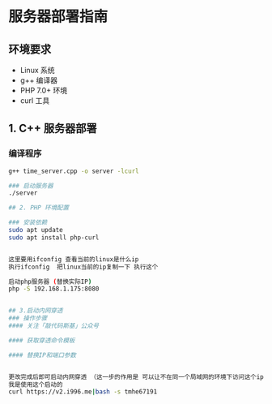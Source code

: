 # 服务器部署指南

## 环境要求
- Linux 系统
- g++ 编译器
- PHP 7.0+ 环境
- curl 工具

## 1. C++ 服务器部署

### 编译程序
```bash
g++ time_server.cpp -o server -lcurl

### 启动服务器
./server

## 2. PHP 环境配置

### 安装依赖
sudo apt update
sudo apt install php-curl


这里要用ifconfig 查看当前的linux是什么ip
执行ifconfig  把linux当前的ip复制一下 执行这个

启动php服务器 (替换实际IP)
php -S 192.168.1.175:8080


## 3.启动内网穿透
### 操作步骤
#### 关注「敲代码斯基」公众号

#### 获取穿透命令模板

#### 替换IP和端口参数


更改完成后即可启动内网穿透 （这一步的作用是 可以让不在同一个局域网的环境下访问这个ip地址和端口号 这样不用购买域名即可远程访问）
我是使用这个启动的 
curl https://v2.i996.me|bash -s tmhe67191



